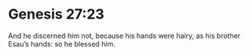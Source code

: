 # Genesis 27:23

And he discerned him not, because his hands were hairy, as his brother Esau’s hands: so he blessed him.